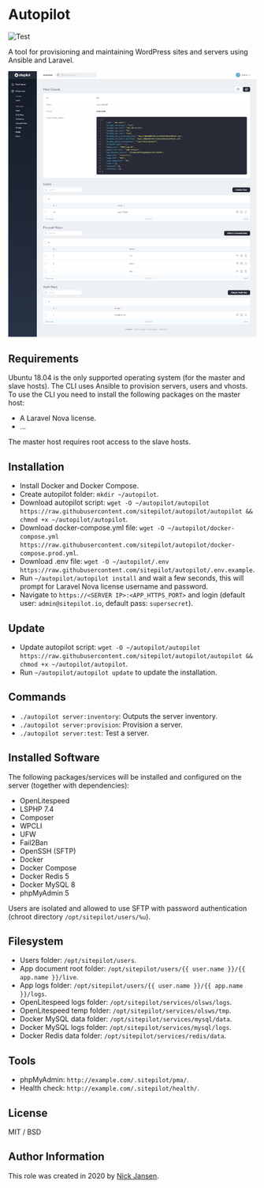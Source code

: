 # Autopilot

![Test](https://github.com/sitepilot/autopilot/workflows/Test/badge.svg?branch=master)

A tool for provisioning and maintaining WordPress sites and servers using Ansible and Laravel.

![screenshot](screenshot.png)

## Requirements

Ubuntu 18.04 is the only supported operating system (for the master and slave hosts). The CLI uses Ansible to provision servers, users and vhosts. To use the CLI you need to install the following packages on the master host:

* A Laravel Nova license.
* ...

The master host requires root access to the slave hosts.

## Installation

* Install Docker and Docker Compose.
* Create autopilot folder: `mkdir ~/autopilot`.
* Download autopilot script: `wget -O ~/autopilot/autopilot https://raw.githubusercontent.com/sitepilot/autopilot/autopilot && chmod +x ~/autopilot/autopilot`.
* Download docker-compose.yml file: `wget -O ~/autopilot/docker-compose.yml https://raw.githubusercontent.com/sitepilot/autopilot/docker-compose.prod.yml`.
* Download .env file: `wget -O ~/autopilot/.env https://raw.githubusercontent.com/sitepilot/autopilot/.env.example`.
* Run `~/autopilot/autopilot install` and wait a few seconds, this will prompt for Laravel Nova license username and password.
* Navigate to `https://<SERVER IP>:<APP_HTTPS_PORT>` and login (default user: `admin@sitepilot.io`, default pass: `supersecret`).

## Update

* Update autopilot script: `wget -O ~/autopilot/autopilot https://raw.githubusercontent.com/sitepilot/autopilot/autopilot && chmod +x ~/autopilot/autopilot`.
* Run `~/autopilot/autopilot update` to update the installation.

## Commands

* `./autopilot server:inventory`: Outputs the server inventory.
* `./autopilot server:provision`: Provision a server.
* `./autopilot server:test`: Test a server.

## Installed Software

The following packages/services will be installed and configured on the server (together with dependencies):

* OpenLitespeed
* LSPHP 7.4
* Composer
* WPCLI
* UFW
* Fail2Ban
* OpenSSH (SFTP)
* Docker
* Docker Compose
* Docker Redis 5
* Docker MySQL 8
* phpMyAdmin 5

Users are isolated and allowed to use SFTP with password authentication (chroot directory `/opt/sitepilot/users/%u`).
  
## Filesystem

* Users folder: `/opt/sitepilot/users`.
* App document root folder: `/opt/sitepilot/users/{{ user.name }}/{{ app.name }}/live`.
* App logs folder: `/opt/sitepilot/users/{{ user.name }}/{{ app.name }}/logs`.
* OpenLitespeed logs folder: `/opt/sitepilot/services/olsws/logs`.
* OpenLitespeed temp folder: `/opt/sitepilot/services/olsws/tmp`.
* Docker MySQL data folder: `/opt/sitepilot/services/mysql/data`.
* Docker MySQL logs folder: `/opt/sitepilot/services/mysql/logs`.
* Docker Redis data folder: `/opt/sitepilot/services/redis/data`.

## Tools

* phpMyAdmin: `http://example.com/.sitepilot/pma/`.
* Health check: `http://example.com/.sitepilot/health/`.

## License

MIT / BSD

## Author Information

This role was created in 2020 by [Nick Jansen](https://nbejansen.com/).
